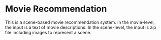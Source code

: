 # Movie Recommendation
This is a scene-based movie recommendation system. In the movie-level, the input is a text of movie descriptions. In the scene-level, the input is zip file including images to represent a scene.

